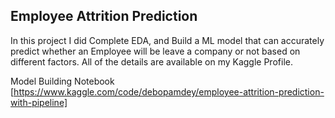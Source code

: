 ## Employee Attrition Prediction
In this project I did Complete EDA, and Build a ML model that can accurately predict whether an Employee will be leave a company or not based on different factors.
All of the details are available on my Kaggle Profile.

Model Building Notebook [https://www.kaggle.com/code/debopamdey/employee-attrition-prediction-with-pipeline]

